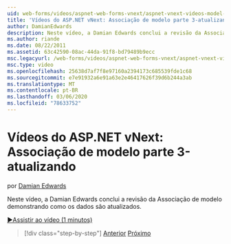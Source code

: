 ```yaml
---
uid: web-forms/videos/aspnet-web-forms-vnext/aspnet-vnext-videos-model-binding-part-3-updating
title: 'Vídeos do ASP.NET vNext: Associação de modelo parte 3-atualizando | Microsoft Docs'
author: DamianEdwards
description: Neste vídeo, a Damian Edwards conclui a revisão da Associação de modelo demonstrando como os dados são atualizados.
ms.author: riande
ms.date: 08/22/2011
ms.assetid: 63c42590-08ac-44da-91f8-bd79489b9ecc
msc.legacyurl: /web-forms/videos/aspnet-web-forms-vnext/aspnet-vnext-videos-model-binding-part-3-updating
msc.type: video
ms.openlocfilehash: 25638d7af7f8e97160a2394173c685539fde1c68
ms.sourcegitcommit: e7e91932a6e91a63e2e46417626f39d6b244a3ab
ms.translationtype: MT
ms.contentlocale: pt-BR
ms.lasthandoff: 03/06/2020
ms.locfileid: "78633752"
---
```

# <a name="aspnet-vnext-videos-model-binding-part-3---updating"></a>Vídeos do ASP.NET vNext: Associação de modelo parte 3-atualizando

por [Damian Edwards](https://github.com/DamianEdwards)

Neste vídeo, a Damian Edwards conclui a revisão da Associação de modelo demonstrando como os dados são atualizados.

[&#9654;Assistir ao vídeo (1 minutos)](https://channel9.msdn.com/Blogs/ASP-NET-Site-Videos/aspnet-vnext-videos-model-binding-part-3-updating)

> [!div class="step-by-step"]
> [Anterior](aspnet-vnext-videos-model-binding-part-2-filtering.md)
> [Próximo](aspnet-45-web-forms-model-binding.md)
